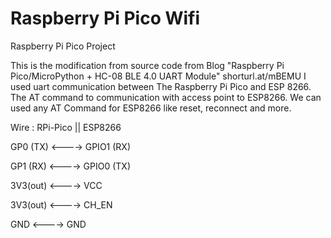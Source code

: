 # Raspberry Pi Pico Wifi
Raspberry Pi Pico Project

This is the modification from source code from Blog "Raspberry Pi Pico/MicroPython + HC-08 BLE 4.0 UART Module" shorturl.at/mBEMU
I used uart communication between The Raspberry Pi Pico and ESP 8266. The AT command to communication with access point to ESP8266.
We can used any AT Command for ESP8266 like reset, reconnect and more.

Wire : 
RPi-Pico   ||   ESP8266

GP0 (TX) <----> GPIO1 (RX)

GP1 (RX) <----> GPIO0 (TX)

3V3(out) <----> VCC

3V3(out) <----> CH_EN

GND      <----> GND
 
